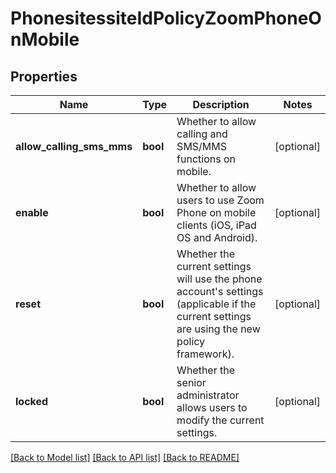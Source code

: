 # PhonesitessiteIdPolicyZoomPhoneOnMobile

## Properties
Name | Type | Description | Notes
------------ | ------------- | ------------- | -------------
**allow_calling_sms_mms** | **bool** | Whether to allow calling and SMS/MMS functions on mobile. | [optional] 
**enable** | **bool** | Whether to allow users to use Zoom Phone on mobile clients (iOS, iPad OS and Android). | [optional] 
**reset** | **bool** | Whether the current settings will use the phone account&#x27;s settings (applicable if the current settings are using the new policy framework). | [optional] 
**locked** | **bool** | Whether the senior administrator allows users to modify the current settings. | [optional] 

[[Back to Model list]](../README.md#documentation-for-models) [[Back to API list]](../README.md#documentation-for-api-endpoints) [[Back to README]](../README.md)

